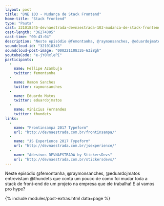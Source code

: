 ```yaml
---
layout: post
title: "DNE 103 - Mudança de Stack Frontend"
home-title: "Stack Frontend"
type: "Pauta"
cast: 321018345-devnaestrada-devnaestrada-103-mudanca-de-stack-frontend.mp3
cast-length: "36274005"
cast-time: "00:43:04"
description: "Neste episódio @femontanha, @raymonsanches, @eduardojmatos entrevistam @thundets que conta um pouco de como foi mudar toda a stack de front-end de um projeto na empresa que ele trabalha! E aí vamos pro hype?"
soundcloud-id: "321018345"
soundcloud-post-image: "000221108326-63i8gh"
youtubeCode: "e-jY0RxlePI"
participants:
  -
    name: Fellipe Azambuja
    twitter: femontanha
  -
    name: Ramon Sanches
    twitter: raymonsanches
  -
    name: Eduardo Matos
    twitter: eduardojmatos
  -
    name: Vinicius Fernandes
    twitter: thundets
links:
  -
    name: "Frontinsampa 2017 Typeform"
    url: "http://devnaestrada.com.br/frontinsampa/"
  -
    name: "JS Experience 2017 Typeform"
    url: "http://devnaestrada.com.br/jsexperience/"
  -
    name: "Adesivos DEVNAESTRADA by StickersDevs"
    url: "http://devnaestrada.com.br/stickersdevs/"
---
```


Neste episódio @femontanha, @raymonsanches, @eduardojmatos entrevistam @thundets que conta um pouco de como foi mudar toda a stack de front-end de um projeto na empresa que ele trabalha! E aí vamos pro hype?

{% include modules/post-extras.html data=page %}
